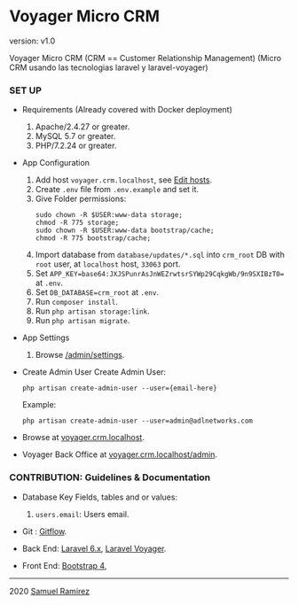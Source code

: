 # Voyager Micro CRM
 
version: v1.0
 
Voyager Micro CRM (CRM == Customer Relationship Management) (Micro CRM usando las tecnologias laravel y laravel-voyager)
 
 
### SET UP
* Requirements (Already covered with Docker deployment)
	1. Apache/2.4.27 or greater.
	2. MySQL 5.7 or greater.
	3. PHP/7.2.24 or greater.
  
* App Configuration
    1. Add host `voyager.crm.localhost`,
        	see [Edit hosts](https://dinahosting.com/ayuda/como-modificar-el-fichero-hosts).        	
    2. Create `.env` file from `.env.example` and set it.
	3. Give Folder permissions:	
	    ```
	    sudo chown -R $USER:www-data storage;
        chmod -R 775 storage;
        sudo chown -R $USER:www-data bootstrap/cache;
        chmod -R 775 bootstrap/cache;
	    ```
	4. Import database from `database/updates/*.sql` into `crm_root` DB
        with `root` user, at `localhost` host, `33063` port.
    5. Set `APP_KEY=base64:JXJSPunrAsJnWEZrwtsrSYWp29CqkgWb/9n9SXIBzT0=` at `.env`.
    6. Set `DB_DATABASE=crm_root` at `.env`.     	
	7. Run `composer install`.
	8. Run `php artisan storage:link`. 
	9. Run `php artisan migrate`. 	

* App Settings 
    1. Browse [/admin/settings](http://voyager.crm.localhost/admin/settings).
* Create Admin User	
    Create Admin User:
    
    ```
    php artisan create-admin-user --user={email-here}
    ```
    
    Example:
    ```
    php artisan create-admin-user --user=admin@adlnetworks.com	
    ```
* Browse at [voyager.crm.localhost](http://voyager.crm.localhost).
 
* Voyager Back Office at [voyager.crm.localhost/admin](http://voyager.crm.localhost/admin).
 
### CONTRIBUTION: Guidelines & Documentation
 
* Database Key Fields, tables and or values:
 
	1. `users.email`: Users email.
 
* Git :
    [Gitflow](http://nvie.com/posts/a-successful-git-branching-model).
* Back End:
    [Laravel 6.x](https://laravel.com/docs/6.x),
    [Laravel Voyager](https://docs.laravelvoyager.com).
* Front End:
    [Bootstrap 4](https://getbootstrap.com/docs/4.0/getting-started/introduction),
 
***
 
2020 [Samuel Ramirez](https://github.com/Samvel24/)